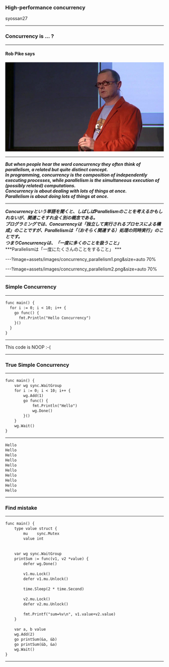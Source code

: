 ### High-performance concurrency

syossan27

---

### Concurrency is ... ?

---

#### Rob Pike says

![RobPike](assets/images/robpike.jpg)

---

***But when people hear the word concurrency they often think of parallelism, a related but quite distinct concept.***   
***In programming, concurrency is the composition of independently executing processes, while parallelism is the simultaneous execution of (possibly related) computations.***   
***Concurrency is about dealing with lots of things at once.***   
***Parallelism is about doing lots of things at once.***   

---

***Concurrencyという単語を聞くと、しばしばParallelismのことを考えるかもしれないが、関連こそすれ全く別の概念である。***   
***プログラミングでは、Concurrencyは「独立して実行されるプロセスによる構成」のことですが、Parallelismは「（おそらく関連する）処理の同時実行」のことです。***   
***つまりConcurrencyは、「一度に多くのことを扱うこと」***   
***Parallelismは「一度にたくさんのことをすること」 ***

---?image=assets/images/concurrency_parallelism1.png&size=auto 70%

---?image=assets/images/concurrency_parallelism2.png&size=auto 70%

---

### Simple Concurrency

---

```
func main() {
  for i := 0; i < 10; i++ {
    go func() {
      fmt.Println("Hello Concurrency")
    }()
  }
}
```

---

This code is NOOP :-(

---

### True Simple Concurrency

---

```
func main() {
    var wg sync.WaitGroup
    for i := 0; i < 10; i++ {
        wg.Add(1)
        go func() {
            fmt.Println("Hello")
            wg.Done()
        }()
    }
    wg.Wait()
}
```

---

```
Hello
Hello
Hello
Hello
Hello
Hello
Hello
Hello
Hello
Hello
```

---

### Find mistake

---

```
func main() {
    type value struct {
        mu    sync.Mutex
        value int


    var wg sync.WaitGroup
    printSum := func(v1, v2 *value) {
        defer wg.Done()

        v1.mu.Lock()
        defer v1.mu.Unlock()

        time.Sleep(2 * time.Second)

        v2.mu.Lock()
        defer v2.mu.Unlock()

        fmt.Printf("sum=%v\n", v1.value+v2.value)
    }

    var a, b value
    wg.Add(2)
    go printSum(&a, &b)
    go printSum(&b, &a)
    wg.Wait()
}
```

---
